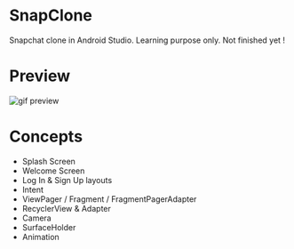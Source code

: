 # SnapClone

Snapchat clone in Android Studio. Learning purpose only. Not finished yet !

# Preview

![gif preview](https://github.com/maphdev/SnapClone/blob/master/preview.gif)

# Concepts

- Splash Screen
- Welcome Screen
- Log In & Sign Up layouts
- Intent
- ViewPager / Fragment / FragmentPagerAdapter
- RecyclerView & Adapter
- Camera
- SurfaceHolder
- Animation
